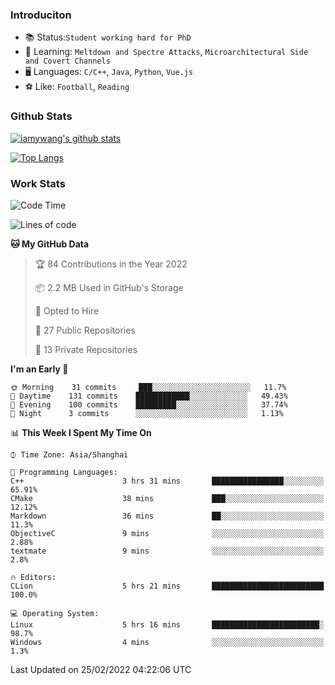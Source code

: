 ### Introduciton

- 📚 Status:`Student working hard for PhD`
- 🔎 Learning: `Meltdown and Spectre Attacks`, `Microarchitectural Side and Covert Channels`
- 🖥️ Languages: `C/C++`, `Java`, `Python`, `Vue.js`
- ⚽ Like: `Football`, `Reading`

### Github Stats

[![iamywang's github stats](https://github-readme-stats.vercel.app/api?username=iamywang&count_private=true&show_icons=true)]()

[![Top Langs](https://github-readme-stats.vercel.app/api/top-langs/?username=iamywang&layout=compact)]()

### Work Stats

<!--START_SECTION:waka-->
![Code Time](http://img.shields.io/badge/Code%20Time-111%20hrs%2052%20mins-blue)

![Lines of code](https://img.shields.io/badge/From%20Hello%20World%20I%27ve%20Written-535%20Thousand%20lines%20of%20code-blue)

**🐱 My GitHub Data** 

> 🏆 84 Contributions in the Year 2022
 > 
> 📦 2.2 MB Used in GitHub's Storage 
 > 
> 💼 Opted to Hire
 > 
> 📜 27 Public Repositories 
 > 
> 🔑 13 Private Repositories  
 > 
**I'm an Early 🐤** 

```text
🌞 Morning    31 commits     ███░░░░░░░░░░░░░░░░░░░░░░   11.7% 
🌆 Daytime    131 commits    ████████████░░░░░░░░░░░░░   49.43% 
🌃 Evening    100 commits    █████████░░░░░░░░░░░░░░░░   37.74% 
🌙 Night      3 commits      ░░░░░░░░░░░░░░░░░░░░░░░░░   1.13%

```


📊 **This Week I Spent My Time On** 

```text
⌚︎ Time Zone: Asia/Shanghai

💬 Programming Languages: 
C++                      3 hrs 31 mins       ████████████████░░░░░░░░░   65.91% 
CMake                    38 mins             ███░░░░░░░░░░░░░░░░░░░░░░   12.12% 
Markdown                 36 mins             ██░░░░░░░░░░░░░░░░░░░░░░░   11.3% 
ObjectiveC               9 mins              ░░░░░░░░░░░░░░░░░░░░░░░░░   2.88% 
textmate                 9 mins              ░░░░░░░░░░░░░░░░░░░░░░░░░   2.8%

🔥 Editors: 
CLion                    5 hrs 21 mins       █████████████████████████   100.0%

💻 Operating System: 
Linux                    5 hrs 16 mins       ████████████████████████░   98.7% 
Windows                  4 mins              ░░░░░░░░░░░░░░░░░░░░░░░░░   1.3%

```


 Last Updated on 25/02/2022 04:22:06 UTC
<!--END_SECTION:waka-->
